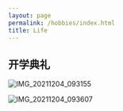 ```yaml
---
layout: page
permalink: /hobbies/index.html
title: Life
---
```




## 开学典礼

![IMG_20211204_093155](D:\Desktop\个人主页\IMG_20211204_093155.jpg)

![IMG_20211204_093607](D:\Desktop\个人主页\IMG_20211204_093607.jpg)
